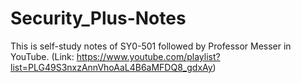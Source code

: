 # Security_Plus-Notes
This is self-study notes of SY0-501 followed by Professor Messer in YouTube.
(Link: https://www.youtube.com/playlist?list=PLG49S3nxzAnnVhoAaL4B6aMFDQ8_gdxAy)
